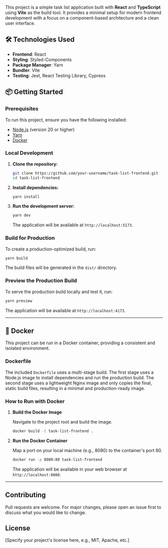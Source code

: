 This project is a simple task list application built with **React** and **TypeScript** using **Vite** as the build tool. It provides a minimal setup for modern frontend development with a focus on a component-based architecture and a clean user interface.

## 🛠️ Technologies Used

- **Frontend**: React
- **Styling**: Styled-Components
- **Package Manager**: Yarn
- **Bundler**: Vite
- **Testing**: Jest, React Testing Library, Cypress

## 📦 Getting Started

### Prerequisites

To run this project, ensure you have the following installed:

- [Node.js](https://nodejs.org/) (version 20 or higher)
- [Yarn](https://yarnpkg.com/)
- [Docker](https://www.docker.com/)

### Local Development

1.  **Clone the repository:**
    ```sh
    git clone https://github.com/your-username/task-list-frontend.git
    cd task-list-frontend
    ```
2.  **Install dependencies:**
    ```sh
    yarn install
    ```
3.  **Run the development server:**
    ```sh
    yarn dev
    ```
    The application will be available at `http://localhost:5173`.

### Build for Production

To create a production-optimized build, run:

```sh
yarn build
```

The build files will be generated in the `dist/` directory.

### Preview the Production Build

To serve the production build locally and test it, run:

```sh
yarn preview
```

The application will be available at `http://localhost:4173`.

---

## 🐳 Docker

This project can be run in a Docker container, providing a consistent and isolated environment.

### Dockerfile

The included `Dockerfile` uses a multi-stage build. The first stage uses a Node.js image to install dependencies and run the production build. The second stage uses a lightweight Nginx image and only copies the final, static build files, resulting in a minimal and production-ready image.

### How to Run with Docker

1.  **Build the Docker Image**

    Navigate to the project root and build the image.

    ```sh
    docker build -t task-list-frontend .
    ```

2.  **Run the Docker Container**

    Map a port on your local machine (e.g., 8080) to the container's port 80.

    ```sh
    docker run -p 8080:80 task-list-frontend
    ```

    The application will be available in your web browser at `http://localhost:8080`.

---

## Contributing

Pull requests are welcome. For major changes, please open an issue first to discuss what you would like to change.

## License

[Specify your project's license here, e.g., MIT, Apache, etc.]
